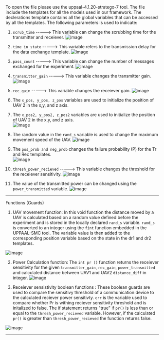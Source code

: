 To open the file please use the uppaal-4.1.20-stratego-7 tool. 
The file include the templates for all the models used in our framework. 
The declerations template contains all the global variables that can be accessed by all the templates. The following parameters is used to indicate:
1. 	`scrub_time`    -----> This variable can change the scrubbing time for the transmitter and receiever. ![image](https://user-images.githubusercontent.com/68142141/120345051-22eae800-c2c8-11eb-934f-15c088ede37a.png)

2.  `time_in_state` -----> This variable refers to the transmission delay for the data exchange template. ![image](https://user-images.githubusercontent.com/68142141/120345346-647b9300-c2c8-11eb-80c2-f188ed6af144.png)

3.  `pass_count`    -----> This variable can change the number of messages exchanged for the experiment. ![image](https://user-images.githubusercontent.com/68142141/120345424-75c49f80-c2c8-11eb-9050-41273f6c7926.png)
4.  `transmitter_gain`    -----> This variable changes the transmitter gain. ![image](https://user-images.githubusercontent.com/68142141/120347865-a4dc1080-c2ca-11eb-8e7b-e85007af6d2b.png)

5.  `rec_gain`    -----> This variable changes the receiever gain. ![image](https://user-images.githubusercontent.com/68142141/120347938-b6bdb380-c2ca-11eb-8eec-a5726a863096.png)

7.   The `x_pos, y_pos, z_pos`     variables are used to initialize the position of UAV 2 in the x,y, and z axis. 
8.   The `x_pos2, y_pos2, z_pos2`  variables are used to initialize the position of UAV 2 in the x,y, and z axis.  
![image](https://user-images.githubusercontent.com/68142141/120348162-ec629c80-c2ca-11eb-80b6-31eb8f443d65.png)
9.  The random value in the `rand_s` variable is used to change the maximum movement speed of the UAV. ![image](https://user-images.githubusercontent.com/68142141/120348518-42374480-c2cb-11eb-94e3-404a999316d5.png)
10. The `pos_prob and neg_prob` changes the failure probability (P) for the Tr and Rec templates.  
![image](https://user-images.githubusercontent.com/68142141/120350553-16b55980-c2cd-11eb-8b1a-5eae3db1149e.png)
11. `thresh_power_recieved`    -----> This variable changes the threshold for the receiever sensitivity. ![image](https://user-images.githubusercontent.com/68142141/120349609-3ef08880-c2cc-11eb-9338-3a625babe40f.png)
12. The value of the transmitted power can be changed using the `power_transmitted` variable. ![image](https://user-images.githubusercontent.com/68142141/120350413-f7b6c780-c2cc-11eb-84f2-147358e800ec.png)
---------------------------------------------------------------------------------------------------------------------------------------------------------------------------------
Functions (Guards)
1. UAV movement function: In this void function the distance moved by a UAV is calculated based on a random value defined before the experiment and is stored in the locally declared `rand_s` variable. `rand_s` is converted to an integer using the `fint` function embedded in the UPPAAL-SMC tool. The variable value is then added to the corresponding position variable based on the state in the dr1 and dr2 templates. 

![image](https://user-images.githubusercontent.com/68142141/120420685-d4266800-c332-11eb-8d05-cf1e4415a8fd.png)

2. Power Calculation function: The `int pr ()` function returns the receiever sensitivity for the given `transmitter_gain`, `rec_gain`, `power_transmitted` and calculated distance between UAV1 and UAV2 `distance_diff` in integer.
![image](https://user-images.githubusercontent.com/68142141/120421367-25832700-c334-11eb-956d-889feb4535cc.png)

4. Receiever sensistivity boolean functions : These boolean guards are used to compare the sensitivy threshold of a communication device to the calculated reciever power sensitivty. `crr` is the variable used to compare whether Pr is withing reciever sensitivity threshold and is initalized to false. The if statement returns "true" if `pr()`  is less than or equal to the `thresh_power_recieved` variable. However, if the calculated `pr()` is greater than `thresh_power_recieved` the function returns false. 

![image](https://user-images.githubusercontent.com/68142141/120422366-1ac99180-c336-11eb-9e91-36e9c594db9b.png)











---------------------------------------------------------------------------------------------------------------------------------------------------------------------------------
